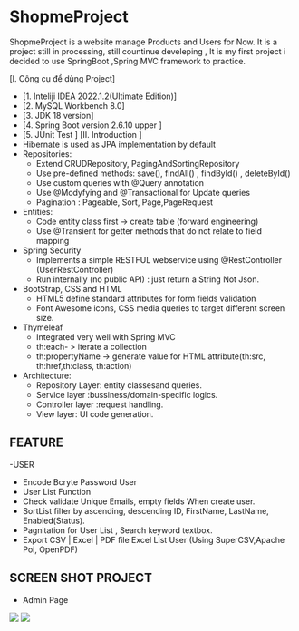 # ShopmeProject
ShopmeProject is a website manage Products and Users for Now. It is a project still in processing, still countinue develeping , It is my first project i decided to use SpringBoot ,Spring MVC framework to practice.

[I. Công cụ để dùng Project]
- [1. Inteliji IDEA 2022.1.2(Ultimate Edition)]
- [2. MySQL Workbench 8.0]
- [3. JDK 18 version]
- [4. Spring Boot version 2.6.10 upper ]
- [5. JUnit Test ]
[II. Introduction ]
- Hibernate is used as JPA implementation by default
- Repositories:
  + Extend CRUDRepository, PagingAndSortingRepository
  + Use pre-defined methods: save(), findAll() , findById() , deleteById()
  + Use custom queries with @Query annotation
  + Use @Modyfying and @Transactional for Update queries
  + Pagination : Pageable, Sort, Page,PageRequest
- Entities: 
  + Code entity class first -> create table (forward engineering)
  + Use @Transient for getter methods that do not relate to field mapping
- Spring Security
  + Implements a simple RESTFUL webservice using @RestController (UserRestController)
  + Run internally (no public API) : just return a String Not Json.
- BootStrap, CSS and HTML
  + HTML5 define standard attributes for form fields validation
  + Font Awesome icons, CSS media queries to target different screen size.
- Thymeleaf
  + Integrated very well with Spring MVC
  + th:each- > iterate a collection
  + th:propertyName -> generate value for HTML attribute(th:src, th:href,th:class, th:action)
- Architecture: 
  + Repository Layer: entity classesand queries.
  + Service layer :bussiness/domain-specific logics.
  + Controller layer :request handling.
  + View layer: UI code generation.

## FEATURE
-USER
  * Encode Bcryte Password User
  * User List Function
  * Check validate Unique Emails, empty fields When create user.
  * SortList filter by ascending, descending ID, FirstName, LastName, Enabled(Status).
  * Pagnitation for User List , Search keyword textbox.
  * Export CSV | Excel | PDF  file Excel List User (Using SuperCSV,Apache Poi, OpenPDF) 
  
  
  
  ## SCREEN SHOT PROJECT
  * Admin Page
  <img src="https://user-images.githubusercontent.com/86512368/189511856-0d42aa2b-3b41-432b-b34a-2a329697be31.png" >
  
  <img src="https://user-images.githubusercontent.com/86512368/189726097-9fb4c15b-c48d-49b8-bc79-50f918ee75fa.png" >
 

